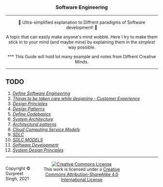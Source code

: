 <h3 align="center">
Software Engineering
</h3>

****

<p align="center">
🎉 Ultra-simplified explanation to Diffrent paradigms of Software development! 🎉
</p>
<p align="center">
A topic that can easily make anyone's mind wobble. Here I try to make them stick in to your mind (and maybe mine) by explaining them in the <i>simplest</i> way possible.
</p>

<p align="center">
*** This Guide will hold lot many example and notes from Diffrent Creative Minds.
</p>

****

## TODO


1. [*Define Software Engineering*](https://github.com/supersaiyane/Software_Design_Etiquettes/tree/main/Architectural%20patterns)
2. [*Things to be taken care while designing - Customer Experience*](https://github.com/supersaiyane/Software_Design_Etiquettes/tree/main/CX-Defining%20Customer%20Experience)
3. [*Design Principles*](https://github.com/supersaiyane/Software_Design_Etiquettes/tree/main/Design%20Principles)
4. [*Design Patterns*](https://github.com/supersaiyane/Software_Design_Etiquettes/tree/main/Design%20Patterns)
5.  [*Define Codebasics*](https://github.com/supersaiyane/Software_Design_Etiquettes/tree/main/Code%20Basics)
6.  [*System Architecture*](https://github.com/supersaiyane/Software_Design_Etiquettes/tree/main/System%20Architecture)
7.  [*Architectural patterns*](https://github.com/supersaiyane/Software_Design_Etiquettes/tree/main/Architectural%20patterns)
8.  [*Cloud Computing Service Models*](https://github.com/supersaiyane/Software_Design_Etiquettes/tree/main/Cloud%20Computing)
9.  [*SDLC*](https://github.com/supersaiyane/Software_Design_Etiquettes/tree/main/SDLC)
10. [*SDLC MODELS*](https://github.com/supersaiyane/Software_Design_Etiquettes/tree/main/SDLC%20models)
11. [*Software Development*](https://github.com/supersaiyane/Software_Design_Etiquettes/tree/main/Software%20Development)
12. [*System Design Principles*](https://github.com/supersaiyane/Software_Design_Etiquettes/tree/main/System%20Design)


****

<footer>
<p style="float:left; width: 20%;">
Copyright © Gurpreet Singh, 2021
</p>
<p style="float:center; width: 80%; text-align:center;">
<a rel="license" href="http://creativecommons.org/licenses/by-sa/4.0/"><img alt="Creative Commons License" style="border-width:0" src="https://i.creativecommons.org/l/by-sa/4.0/88x31.png" /></a><br />This work is licensed under a <a rel="license" href="http://creativecommons.org/licenses/by-sa/4.0/">Creative Commons Attribution-ShareAlike 4.0 International License</a>
</p>
</footer>

